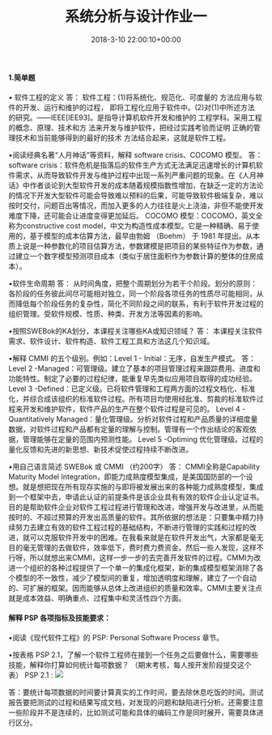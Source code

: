 ﻿---
layout: post
title: 系统分析与设计作业一
date: 2018-3-10 22:00:10+00:00
categories: 日志
tags: 博客
---

#### 1.简单题
• 软件工程的定义
答： 软件工程：(1)将系统化、规范化、可度量的 方法应用与软件的开发、运行和维护的过程， 即将工程化应用于软件中。(2)对(1)中所述方法 的研究。——IEEE[IEE93]。是指导计算机软件开发和维护的 工程学科。采用工程的概念、原理、技术和方 法来开发与维护软件，把经过实践考验而证明 正确的管理技术和当前能够得到的最好的技术 方法结合起来，这就是软件工程。

•阅读经典名著“人月神话”等资料，解释 software crisis、COCOMO 模型。
答： software crisis：软件危机是指落后的软件生产方式无法满足迅速增长的计算机软件需求，从而导致软件开发与维护过程中出现一系列严重问题的现象。在《人月神话》中作者谈论到大型软件开发的成本随着规模指数性增加，在缺乏一定的方法论的情况下开发大型软件可能会导致难以预料的后果，可能导致软件极端复杂，难以按时交付，问题百出等情况，而加入更多的人力往往是火上浇油，非但不能使开发难度下降，还可能会让进度变得更加延后。
COCOMO 模型：COCOMO，英文全称为constructive cost model，中文为构造性成本模型。它是一种精确、易于使用的，基于模型的成本估算方法，最早由勃姆 （Boehm） 于 1981 年提出。从本质上说是一种参数化的项目估算方法，参数建模是把项目的某些特征作为参数，通过建立一个数字模型预测项目成本（类似于居住面积作为参数计算的整体的住房成本）。

•软件生命周期
答： 从时间角度，把整个周期划分为若干个阶段。划分的原则：各阶段的任务彼此间尽可能相对独立，同一个阶段各项任务的性质尽可能相同，从而降低每个阶段任务的复杂性，简化不同阶段之间的联系，有利于软件开发过程的组织管理。受软件规模、性质、种类、开发方法等因素的影响。 

•按照SWEBok的KA划分，本课程关注哪些KA或知识领域？
答： 本课程关注软件需求、软件设计、软件构造、软件工程工具和方法这几个知识域。

•解释 CMMI 的五个级别。例如：Level 1 - Initial：无序，自发生产模式。
答： Level 2 -Managed：可管理级。建立了基本的项目管理过程来跟踪费用、进度和功能特性。制定了必要的过程纪律，能重复早先类似应用项目取得的成功经验。
Level 3 -Defined：已定义级。已将软件管理和工程两方面的过程文档化、标准化，并综合成该组织的标准软件过程。所有项目均使用经批准、剪裁的标准软件过程来开发和维护软件，软件产品的生产在整个软件过程是可见的。
Level 4 -Quantitatively Managed：量化管理级。分析对软件过程和产品质量的详细度量数据，对软件过程和产品都有定量的理解与控制。管理有一个作出结论的客观依据，管理能够在定量的范围内预测性能。
Level 5 -Optiming 优化管理级。过程的量化反馈和先进的新思想、新技术促使过程持续不断改进。

•用自己语言简述 SWEBok 或 CMMI （约200字）
答： CMMI全称是Capability Maturity Model Integration，即能力成熟度模型集成，是美国国防部的一个设想。就是想把现在所有现存实施的与即将被发展出来的各种能力成熟度模型，集成到一个框架中去，申请此认证的前提条件是该企业具有有效的软件企业认定证书。目的是帮助软件企业对软件工程过程进行管理和改进，增强开发与改进里，从而能按时的、不超过预算的开发出高质量的软件。其所依据的想法是：只要集中精力持续努力去建立有效的软件工程过程的基础结构，不断进行管理的实践和过程的改进，就可以克服软件开发中的困难。在我看来就是在软件开发出气，大家都是毫无目的毫无管理的去做软件，效率低下，费时费力费资金。然后一些人发现，这样不行呀，所以就想出来CMMI，这样一步一步的去完善开发软件的过程。CMMI为改进一个组织的各种过程提供了一个单一的集成化框架，新的集成模型框架消除了各个模型的不一致性，减少了模型间的重复，增加透明度和理解，建立了一个自动的、可扩展的框架。因而能够从总体上改进组织的质量和效率。CMMI主要关注点就是成本效益、明确重点、过程集中和灵活性四个方面。

#### 解释 PSP 各项指标及技能要求：
•阅读《现代软件工程》的 PSP: Personal Software Process 章节。 

•按表格 PSP 2.1，了解一个软件工程师在接到一个任务之后要做什么，需要哪些技能，解释你打算如何统计每项数据？ （期末考核，每人按开发阶段提交这个表）
PSP 2.1 : ![](https://github.com/LTimmy/LTimmy.github.io/tree/master/_posts/PSP2.1.png)

答：要统计每项数据的时间要计算真实的工作时间，要去除休息吃饭的时间。测试报告要把测试的过程和结果写成文档，对发现的问题和缺陷进行分析。还需要注意一些阶段并不是连续的，比如测试可能和具体的编码工作是同时展开，需要具体进行区分。







